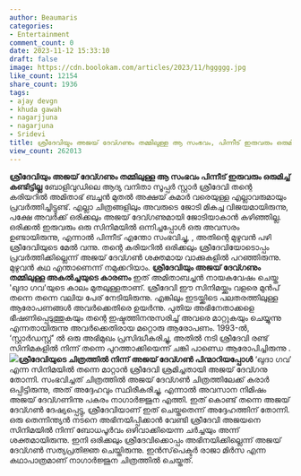 ```yaml
---
author: Beaumaris
categories:
- Entertainment
comment_count: 0
date: 2023-11-12 15:33:10
draft: false
image: https://cdn.boolokam.com/articles/2023/11/hggggg.jpg
like_count: 12154
share_count: 1936
tags:
- ajay devgn
- khuda gawah
- nagarjjuna
- nagarjuna
- Sridevi
title: ശ്രീദേവിയും അജയ് ദേവ്ഗണും തമ്മിലുള്ള ആ സംഭവം, പിന്നീട് ഇരുവരും ഒരുമിച്ച് കണ്ടിട്ടില്ല
view_count: 262013
---
```


**ശ്രീദേവിയും അജയ് ദേവ്ഗണും തമ്മിലുള്ള ആ സംഭവം പിന്നീട് ഇരുവരും ഒരുമിച്ച് കണ്ടിട്ടില്ല** ബോളിവുഡിലെ ആദ്യ വനിതാ സൂപ്പർ സ്റ്റാർ ശ്രീദേവി തന്റെ കരിയറിൽ അമിതാഭ് ബച്ചൻ മുതൽ അക്ഷയ് കുമാർ വരെയുള്ള എല്ലാവരുമായും പ്രവർത്തിച്ചിട്ടുണ്ട്. എല്ലാ ചിത്രങ്ങളിലും അവരുടെ ജോടി മികച്ച വിജയമായിരുന്നു, പക്ഷേ അവർക്ക് ഒരിക്കലും അജയ് ദേവ്ഗണുമായി ജോടിയാകാൻ കഴിഞ്ഞില്ല. ഒരിക്കൽ ഇരുവരും ഒരു സിനിമയിൽ ഒന്നിച്ചപ്പോൾ ഒരു അവസരം ഉണ്ടായിരുന്നു, എന്നാൽ പിന്നീട് എന്തോ സംഭവിച്ചു, , അതിന്റെ മുഴുവൻ പഴി ശ്രീദേവിയുടെ മേൽ വന്നു. തന്റെ കരിയറിൽ ഒരിക്കലും ശ്രീദേവിയോടൊപ്പം പ്രവർത്തിക്കില്ലെന്ന് അജയ് ദേവ്ഗൺ ശക്തമായ വാക്കുകളിൽ പറഞ്ഞിരുന്നു. മുഴുവൻ കഥ എന്താണെന്ന് നമുക്കറിയാം. **ശ്രീദേവിയും അജയ് ദേവ്ഗണും തമ്മിലുള്ള അകൽച്ചയുടെ കാരണം** ഇത് അമിതാബച്ചൻ നായകവേഷം ചെയ്ത 'ഖുദാ ഗവ'യുടെ കാലം മുതലുള്ളതാണ്. ശ്രീദേവി ഈ സിനിമയ്ക്കും വളരെ മുൻപ് തന്നെ തന്നെ വലിയ പേര് നേടിയിരുന്നു. എങ്കിലും ഇടയ്ക്കിടെ പലതരത്തിലുള്ള ആരോപണങ്ങൾ അവർക്കെതിരെ ഉയർന്നു. പുതിയ അഭിനേതാക്കളെ ഭീഷണിപ്പെടുത്തുകയും തന്റെ ഇഷ്ടത്തിനനുസരിച്ച് അവരെ മാറ്റുകയും ചെയ്യുന്നു എന്നതായിരുന്നു അവർക്കെതിരായ മറ്റൊരു ആരോപണം. 1993-ൽ, ‘സ്റ്റാർഡസ്റ്റ്’ ൽ ഒരു അഭിമുഖം പ്രസിദ്ധീകരിച്ചു, അതിൽ നടി ശ്രീദേവി രണ്ട് സിനിമകളിൽ നിന്ന് തന്നെ പുറത്താക്കിയെന്ന് ചങ്കി പാണ്ഡെ ആരോപിച്ചിരുന്നു . **![](https://cdn.boolokam.com/articles/2023/11/hggggg.jpg)ശ്രീദേവിയുടെ ചിത്രത്തിൽ നിന്ന് അജയ് ദേവ്ഗൺ പിന്മാറിയപ്പോൾ** ‘ഖുദാ ഗവ’ എന്ന സിനിമയിൽ തന്നെ മാറ്റാൻ ശ്രീദേവി ശ്രമിച്ചതായി അജയ് ദേവ്ഗനു തോന്നി. സംഭവിച്ചത് ചിത്രത്തിൽ അജയ് ദേവ്ഗൺ ചിത്രത്തിലേക്ക് കരാർ ഒപ്പിട്ടിരുന്നു, അത് അദ്ദേഹവും സ്ഥിരീകരിച്ചു, എന്നാൽ അവസാന നിമിഷം അജയ് ദേവ്ഗണിന്നു പകരം നാഗാർജ്ജുന എത്തി. ഇത് കൊണ്ട് തന്നെ അജയ് ദേവ്ഗൺ ദേഷ്യപ്പെട്ടു, ശ്രീദേവിയാണ് ഇത് ചെയ്തതെന്ന് അദ്ദേഹത്തിന് തോന്നി. ഒരു തെന്നിന്ത്യൻ നടനെ അഭിനയിപ്പിക്കാൻ വേണ്ടി ശ്രീദേവി അജയനെ സിനിമയിൽ നിന്ന് ബോധപൂർവം ഒഴിവാക്കിയെന്ന ചർച്ചയും അന്ന് ശക്തമായിരുന്നു. ഇനി ഒരിക്കലും ശ്രീദേവിക്കൊപ്പം അഭിനയിക്കില്ലെന്ന് അജയ് ദേവ്ഗൺ സത്യപ്രതിജ്ഞ ചെയ്തിരുന്നു. ഇൻസ്‌പെക്ടർ രാജാ മിർസ എന്ന കഥാപാത്രമാണ് നാഗാർജ്ജുന ചിത്രത്തിൽ ചെയ്തത്.